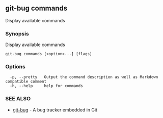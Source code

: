 ## git-bug commands

Display available commands

### Synopsis

Display available commands

```
git-bug commands [<option>...] [flags]
```

### Options

```
  -p, --pretty   Output the command description as well as Markdown compatible comment
  -h, --help     help for commands
```

### SEE ALSO

* [git-bug](git-bug.md)	 - A bug tracker embedded in Git

